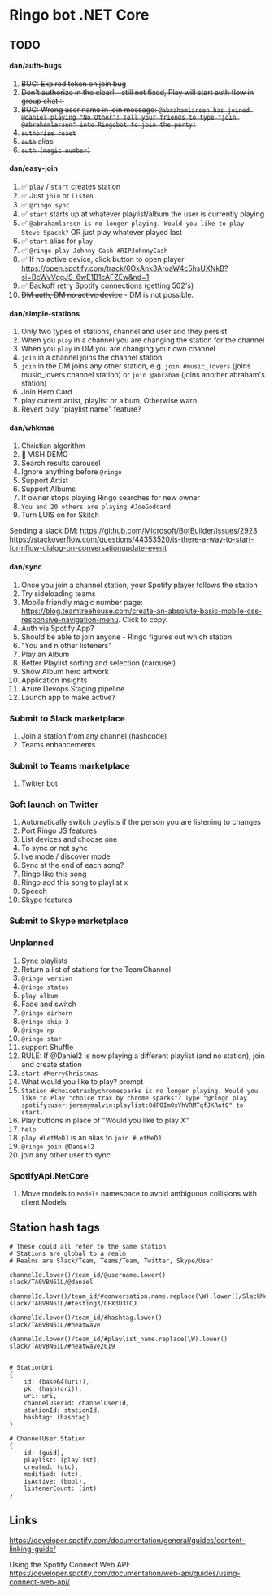 # Ringo bot .NET Core

## TODO

#### dan/auth-bugs

1. ~~BUG: Expired token on join bug~~
1. ~~Don't authorize in the clear! - still not fixed, Play will start auth flow in group chat :|~~
1. ~~BUG: Wrong user name in join message: `@abrahamlarsen has joined @daniel playing "No Other"! Tell your friends to type "join @abrahamlarsen" into Ringobot to join the party!`~~
1. ~~`authorize reset`~~
1. ~~`auth` alias~~
1. ~~`auth (magic number)`~~

#### dan/easy-join

1. ✅ `play` / `start` creates station 
1. ✅ Just `join` or `listen`
1. ✅ `@ringo sync`
1. ✅ `start` starts up at whatever playlist/album the user is currently playing
1. ✅ `@abrahamlarsen is no longer playing. Would you like to play Steve Spacek?` OR just play whatever
   played last
1. ✅ `start` alias for `play`
1. ✅ `@ringo play Johnny Cash #RIPJohnnyCash`
1. ✅ If no active device, click button to open player
   <https://open.spotify.com/track/6OxAnk3AroaW4c5hsUXNkB?si=BcWvVqgJS-6wE1B1cAFZEw&nd=1>
1. ✅ Backoff retry Spotify connections (getting 502's)
1. ~~DM auth, DM no active device~~ - DM is not possible.

#### dan/simple-stations

1. Only two types of stations, channel and user and they persist
1. When you `play` in a channel you are changing the station for the channel
1. When you `play` in DM you are changing your own channel
1. `join` in a channel joins the channel station
1. `join` in the DM joins any other station, e.g. `join #music_lovers` (joins music_lovers channel
   station) or `join @abraham` (joins another abraham's station)
1. Join Hero Card
1. play current artist, playlist or album. Otherwise warn.
1. Revert play "playlist name" feature?

#### dan/whkmas

1. Christian algorithm
1. 🔹 VISH DEMO
1. Search results carousel
1. Ignore anything before `@ringo`
1. Support Artist
1. Support Albums
1. If owner stops playing Ringo searches for new owner
1. `You and 20 others are playing #JoeGoddard`
1. Turn LUIS on for Skitch

Sending a slack DM: <https://github.com/Microsoft/BotBuilder/issues/2923> <https://stackoverflow.com/questions/44353520/is-there-a-way-to-start-formflow-dialog-on-conversationupdate-event>

#### dan/sync

1. Once you join a channel station, your Spotify player follows the station
1. Try sideloading teams
1. Mobile friendly magic number page: https://blog.teamtreehouse.com/create-an-absolute-basic-mobile-css-responsive-navigation-menu.
   Click to copy. 
1. Auth via Spotify App?
1. Should be able to join anyone - Ringo figures out which station
1. "You and n other listeners"
1. Play an Album
1. Better Playlist sorting and selection (carousel)
1. Show Album hero artwork
1. Application insights
1. Azure Devops Staging pipeline
1. Launch app to make active?

### Submit to Slack marketplace

1. Join a station from any channel (hashcode)
1. Teams enhancements

### Submit to Teams marketplace

1. Twitter bot

### Soft launch on Twitter

1. Automatically switch playlists if the person you are listening to changes
1. Port Ringo JS features
1. List devices and choose one
1. To sync or not sync
1. live mode / discover mode
1. Sync at the end of each song?
1. Ringo like this song
1. Ringo add this song to playlist x
1. Speech
1. Skype features

### Submit to Skype marketplace

### Unplanned

1. Sync playlists
1. Return a list of stations for the TeamChannel
1. `@ringo version`
1. `@ringo status`
1. `play album`
1. Fade and switch
1. `@ringo airhorn`
1. `@ringo skip 3`
1. `@ringo np`
1. `@ringo star`
1. support Shuffle
1. RULE: If @Daniel2 is now playing a different playlist (and no station), join and create station
1. `start #MerryChristmas`
1. What would you like to play? prompt
1. `Station #choicetraxbychromesparks is no longer playing. Would you like to Play "choice trax by chrome sparks"? Type "@ringo play spotify:user:jeremymalvin:playlist:0dPOIm0xYhVRMTqfJKRatQ" to start.`
1. Play buttons in place of "Would you like to play X"
1. `help`
1. `play #LetMeDJ` is an alias to `join #LetMeDJ`
1. `@ringo join @Daniel2`
1. join any other user to sync

### SpotifyApi.NetCore

1. Move models to `Models` namespace to avoid ambiguous collisions with client Models

## Station hash tags

    # These could all refer to the same station
    # Stations are global to a realm
    # Realms are Slack/Team, Teams/Team, Twitter, Skype/User

    channelId.lower()/team_id/@username.lower()
    slack/TA0VBN61L/@daniel

    channelId.lowr()/team_id/#conversation.name.replace(\W).lower()/SlackMessage.event.channel
    slack/TA0VBN61L/#testing3/CFX3U3TCJ

    channelId.lower()/team_id/#hashtag.lower()
    slack/TA0VBN61L/#heatwave

    channelId.lower()/team_id/#playlist_name.replace(\W).lower()
    slack/TA0VBN61L/#heatwave2019


    # StationUri
    {
        id: (base64(uri)),
        pk: (hash(uri)),
        uri: uri,
        channelUserId: channelUserId,
        stationId: stationId,
        hashtag: (hashtag)
    }

    # ChannelUser.Station
    {
        id: (guid),
        playlist: [playlist],
        created: (utc),
        modified: (utc),
        isActive: (bool),
        listenerCount: (int)
    }


## Links

<https://developer.spotify.com/documentation/general/guides/content-linking-guide/>

Using the Spotify Connect Web API: <https://developer.spotify.com/documentation/web-api/guides/using-connect-web-api/>